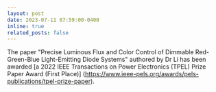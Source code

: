 ```yaml
---
layout: post
date: 2023-07-11 07:59:00-0400
inline: true
related_posts: false
---
```


The paper "Precise Luminous Flux and Color Control of Dimmable Red-Green-Blue Light-Emitting Diode Systems" authored by Dr Li has been awarded [a 2022 IEEE Transactions on Power Electronics (TPEL) Prize Paper Award (First Place)] (https://www.ieee-pels.org/awards/pels-publications/tpel-prize-paper).

